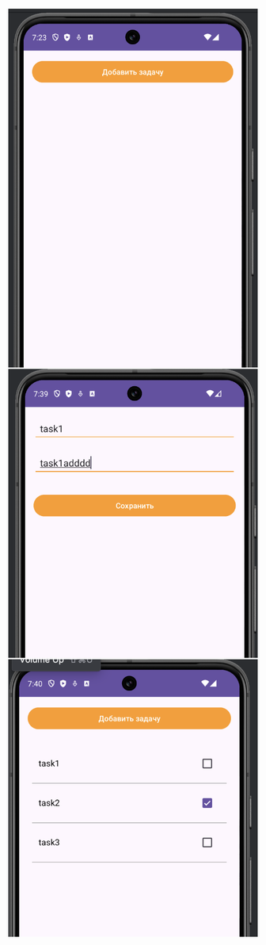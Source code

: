 ![homepage](https://github.com/KazbekovAktenir/TodoApp/blob/main/first.png)
![add](https://github.com/KazbekovAktenir/TodoApp/blob/main/add.png)
![listtasks](https://github.com/KazbekovAktenir/TodoApp/blob/main/list.png)

